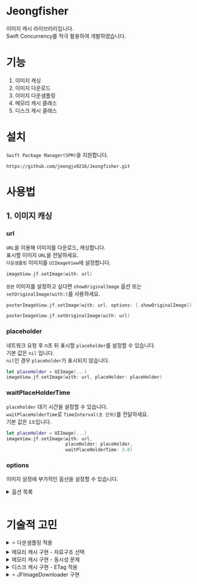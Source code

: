 # Jeongfisher
이미지 캐시 라이브러리입니다.  
Swift Concurrency를 적극 활용하여 개발하였습니다.  

# 기능
1. 이미지 캐싱
2. 이미지 다운로드
3. 이미지 다운샘플링
4. 메모리 캐시 클래스
5. 디스크 캐시 클래스

# 설치
`Swift Package Manager(SPM)`을 지원합니다.  
```
https://github.com/jeongju9216/Jeongfisher.git
```

# 사용법

## 1. 이미지 캐싱

### url
`URL`을 이용해 이미지를 다운로드, 캐싱합니다.  
표시할 이미지 `URL`을 전달하세요.  
`다운샘플링` 이미지를 `UIImageView`에 설정합니다.  
``` swift
imageView.jf.setImage(with: url)
```

`원본` 이미지를 설정하고 싶다면 `showOriginalImage` 옵션 또는 `setOriginalImage(with:)`를 사용하세요.
```swift
posterImageView.jf.setImage(with: url, options: [.showOriginalImage])
```
```swift
posterImageView.jf.setOriginalImage(with: url)
```

### placeholder
네트워크 요청 후 n초 뒤 표시할 `placeholder`를 설정할 수 있습니다.  
기본 값은 `nil` 입니다.  
`nil`인 경우 `placeholder`가 표시되지 않습니다.  
``` swift
let placeHolder = UIImage(...)
imageView.jf.setImage(with: url, placeHolder: placeHolder)
```

### waitPlaceHolderTime
`placeholder` 대기 시간을 설정할 수 있습니다.  
`waitPlaceHolderTime`로 `TimeInterval(초 단위)`를 전달하세요.  
기본 값은 `1초`입니다.
``` swift
let placeHolder = UIImage(...)
imageView.jf.setImage(with: url,
                      placeHolder: placeHolder,
                      waitPlaceHolderTime: 3.0)
```

### options
이미지 설정에 부가적인 옵선을 설정할 수 있습니다.  
<details>
<summary>옵션 목록</summary>
<div markdown="1">       
  
- cacheMemoryOnly
  - 메모리 캐시만 사용하고, 디스크 캐시를 사용하지 않습니다.
- onlyFromCache
  - 캐시 데이터만 사용합니다.
  - 캐시에 없어도 네트워킹을 하지 않습니다.
- forceRefresh
  - 항상 네트워킹을 합니다.
  - 캐시를 사용하지 않습니다.
- showOriginalImage
  - 다운샘플링을 하지 않습니다.
- disableETag
  - ETag를 확인하지 않습니다.
 
</div>
</details>

</br>

# 기술적 고민
<details>
<summary>⭐️ 다운샘플링 적용</summary>
<div markdown="1">       

### 관련 블로그 포스팅 (추천)
https://jeong9216.tistory.com/670

### 적용 이유
- `Jeongfisher`는 썸네일처럼 작은 이미지를 보여주는 용도로 적합함
- `Downsampling`을 기본으로 적용하여 `메모리 효율 증가` 효과를 기대함

### 적용 방법
- WWDC18 - Image and Graphics Best Practices에서 소개된 방법을 사용함

### 성능 비교
- 다운샘플링 이미지 설정과 원본 이미지 설정을 비교함
- XCTest에서 `XCTClockMetric`, `XCTMemoryMetric`, `XCTCPUMetric` 옵션으로 성능을 측정함
- 1000x1000 이미지 설정을 100번 수행함

### 성능 비교 결과

#### `Clock Monotonic Time`
- 둘 다 0.00으로 동일
- <img width="1361" alt="ClockMonotonicTime" src="https://github.com/jeongju9216/Jeongfisher/assets/89075274/8cc0cbe4-910a-4897-8695-93b92049f3af">

#### `메모리 사용량`
- `다운샘플링`이 `8배` 낮았음
- 왼쪽이 다운샘플링, 오른쪽이 원본 이미지
- <img width="241" alt="다운샘플링 메모리" src="https://github.com/jeongju9216/Jeongfisher/assets/89075274/3f9a18ec-ee16-4d53-8b7f-5704941ed553"> <img width="237" alt="원본 메모리" src="https://github.com/jeongju9216/Jeongfisher/assets/89075274/b0737be8-6e00-4d67-82f2-8053079f2876">  

#### `Memory Peak Physical`
- `다운샘플링`이 `3MB` 더 낮았음
- <img width="1356" alt="Memory Peak Physical" src="https://github.com/jeongju9216/Jeongfisher/assets/89075274/21e974d4-e0eb-4853-a5d7-57faf2d5560c">

#### `Memory Physical`
- `다운샘플링`이 `3.113 kB`로 약 `4배` 더 낮았음
- <img width="1357" alt="Memory Physical" src="https://github.com/jeongju9216/Jeongfisher/assets/89075274/7bbdcb06-31b7-4cef-9c38-1c0e0ce5d0cc">

#### `CPU(CPU Cycles, CPU Instructions Retired, CPU Time)`
- 둘이 같았음

### 성능 비교 결론
- 메모리 측면에서 다운샘플링이 압도적으로 유리하고, 이외의 측면에서는 큰 차이는 없었음
- 다운샘플링 이미지는 화질 저하가 있으므로 UIImageView 크기가 커지면 원본 이미지 설정이 필요함
- 원본 이미지가 필요하면 `showOriginalImage` 옵션이나 `setOriginalImage` 메서드를 사용하면 되기 때문에 다운샘플링 적용은 좋은 결정이었다고 생각함

</div>
</details>

<details>
<summary>메모리 캐시 구현 - 자료구조 선택</summary>
<div markdown="1">      

### 관련 블로그 포스팅
https://jeong9216.tistory.com/671#자료구조-선택

### 배열과 링크드 리스트
- `배열`은 `원소 재배치 오버헤드`가 발생함
- Hit 데이터를 맨 앞으로 이동시키기 때문에 `배열`은 비효율적 (LRU 기준)
  - Hit 데이터를 맨 뒤로 보내도 동일함
  - 뒤에 넣는 경우에는 cost가 부족해졌을 때 앞의 원소를 삭제하므로 `원소 재배치 오버헤드`가 발생함
- 이 문제를 해결하기 위해 `링크드 리스트`로 구현
  - 원소 삭제를 효율적으로 하기 위해 `양방향 링크드 리스트`로 구현함
  - tail을 이용해 맨 뒤 원소에 바로 접근할 수 있어서 효율적임

### 딕셔너리(Dictionary)
- `링크드 리스트`의 `느린 탐색` 단점을 해소하기 위해 도입함
  - 메모리 캐시는 데이터를 빠르게 읽어야 하기 때문에 느린 탐색은 치명적인 단점
- `딕셔너리`를 사용하여 상수 시간복잡도로 데이터를 읽을 수 있음

</div>
</details>

<details>
<summary>메모리 캐시 구현 - 동시성 문제</summary>
<div markdown="1">      

### 관련 블로그 포스팅
https://jeong9216.tistory.com/671#동시성-문제

### 딕셔너리의 동시성 문제 해결
- `딕셔너리`는 Thread safe 하지 않음
  - 같은 키에 여러 thread가 동시에 접근하면 런타임 에러가 발생
- 이를 해결하기 위해 두 가지 방법을 고민함
 
- `DispatchQueue barrier` (기각)
  - 리턴이 있는 메서드에서 `completionHandler`를 사용해야 함
  - 리턴이 있는 메서드가 많았기 때문에 코드 복잡도가 높아질 것이라 판단하여 기각
 
- `NSLock` (채택)
  - 간단하면서 강력한 Lock을 지원
  - 처음에는 lock 효율을 위해 `좁은 범위`로 lock과 unlock을 수행함
  - "lock은 `안정성`이 최우선이다"라는 리뷰를 받고 `defer`를 활용해 메서드 단위로 lock을 수행함

</div>
</details>

<details>
<summary>디스크 캐시 구현 - ETag 적용</summary>
<div markdown="1">      

### 관련 포스팅
https://jeong9216.tistory.com/671#디스크-캐시

- 디스크 캐시의 `장기 보관` 특징을 극대화할 수 있는 방법을 고민함
- `ETag`를 활용하여 `장기 보관` 개선
- `ETag`가 동일하다면 `만료일을 갱신`해서 캐시 데이터 보관 기간을 늘림
- `ETag`를 지원하지 않거나 사용하지 않고 싶다면 옵션으로 비활성할 수도 있음

</div>
</details>

<details>
<summary>⭐️ JFImageDownloader 구현</summary>
<div markdown="1">      

### 관련 포스팅 (추천)
https://jeong9216.tistory.com/672

### 발생한 문제
- `중복 Request`를 처리하는 과정에서 문제가 있었음
  - 동일한 URL이 동시에 Request가 되면 첫 번째 Request만 처리됨
  - 예를 들어, 10개의 UIImageView가 동일한 URL을 Request 하면 1번 UIImageView에만 이미지가 설정되고 나머지 UIImageView에는 이미지 설정이 되지 않음
- `딕셔너리` 동시성 문제를 `DispatchQueue`로 해결해서 코드 복잡성이 증가함

### 해결 방법
- `actor`, `Task`, `Enum`, `async/await`을 활용하여 해결함
- `actor`는 동시성 문제르 해결하기 위해 적용
  - DispatchQueue를 없애면서 코드 가독성을 개선함
- `Task`와 `Enum`은 `중복 Request`를 처리하기 위해 적용
  - Enum 연관값으로 Task를 전달
  - 딕셔너리로 Enum을 관리
  - Enum 케이스를 변경하여 완료 처리
    ``` swift
      let jfImageData = try await task.value
      cache[url] = .complete(jfImageData)
      ```
  - 중복 Request가 들어왔다면, Task의 value를 대기하고 완료되면 전달
    ``` swift
      //이미 같은 URL 요청이 들어온 경우 Task 완료 대기
      if let cached = cache[url] {
          switch cached {
          case .inProgress(let task):
              return try await task.value
          case .complete(let jfImageData):
              return jfImageData
          }
      }
      ```
 
### 개선 후 느낀 점
- 동일한 Request가 들어오면 첫 번째 Request 결과를 대기했다가 반환할 수 있게 됨
- `Swift Concurrency`가 코드 가독성에 큰 기여를 한다는 것을 다시 한 번 느낌
- `actor`가 처음에는 너무 어려웠지만, 직접 사용해보니 편하게 동시성 문제를 해결할 수 있다는 것을 배움

</div>
</details>

